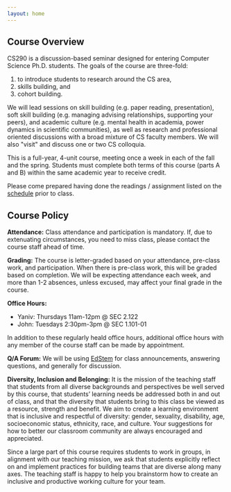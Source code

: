 ```yaml
---
layout: home
---
```


## Course Overview

CS290 is a discussion-based seminar designed for entering Computer Science Ph.D. students. 
The goals of the course are three-fold: 
1. to introduce students to research around the CS area, 
2. skills building, and 
3. cohort building. 

We will lead sessions on skill building (e.g. paper reading, presentation),
soft skill building (e.g. managing advising relationships, supporting your peers), 
and academic culture (e.g. mental health in academia, power dynamics in scientific communities),
as well as research and professional oriented discussions with a broad mixture of CS faculty members. 
We will also "visit" and discuss one or two CS colloquia. 

This is a full-year, 4-unit course, meeting once a week in each of the fall and the spring. 
Students must complete both terms of this course (parts A and B) within the same academic year to receive credit.

Please come prepared having done the readings / assignment listed on the [schedule](/harvard-cs290/schedule/) prior to class.

## Course Policy

**Attendance:** Class attendance and participation is mandatory. If, due to extenuating circumstances, you need to miss class, please contact the course staff ahead of time. 

**Grading:** The course is letter-graded based on your attendance, pre-class work, and participation. When there is pre-class work, this will be graded based on completion. We will be expecting attendance each week, and more than 1-2 absences, unless excused, may affect your final grade in the course.

**Office Hours:** 
* Yaniv: Thursdays 11am-12pm @ SEC 2.122
* John: Tuesdays 2:30pm-3pm @ SEC 1.101-01

In addition to these regularly heald office hours, additional office hours with any member of the course staff can be made by appointment. 

**Q/A Forum:** We will be using [EdStem](https://edstem.org/us/courses/7412) for class announcements, answering questions, and generally for discussion.

**Diversity, Inclusion and Belonging:** It is the mission of the teaching staff that students from all diverse backgrounds and perspectives be well served by this course, that students’ learning needs be addressed both in and out of class, and that the diversity that students bring to this class be viewed as a resource, strength and benefit. We aim to create a learning environment that is inclusive and respectful of diversity: gender, sexuality, disability, age, socioeconomic status, ethnicity, race, and culture. Your suggestions for how to better our classroom community are always encouraged and appreciated.

Since a large part of this course requires students to work in groups, in alignment with our teaching mission, we ask that students explicitly reflect on and implement practices for building teams that are diverse along many axes. The teaching staff is happy to help you brainstorm how to create an inclusive and productive working culture for your team.
